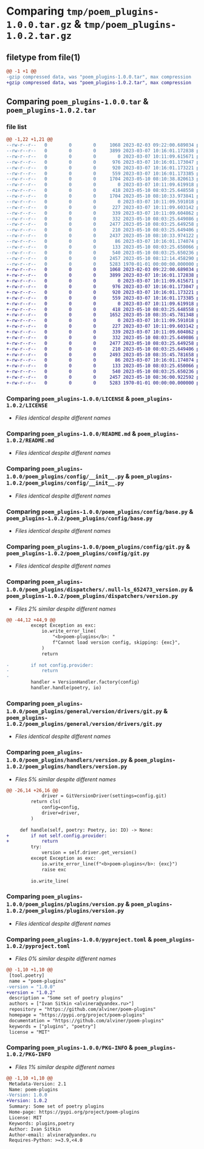 # Comparing `tmp/poem_plugins-1.0.0.tar.gz` & `tmp/poem_plugins-1.0.2.tar.gz`

## filetype from file(1)

```diff
@@ -1 +1 @@
-gzip compressed data, was "poem_plugins-1.0.0.tar", max compression
+gzip compressed data, was "poem_plugins-1.0.2.tar", max compression
```

## Comparing `poem_plugins-1.0.0.tar` & `poem_plugins-1.0.2.tar`

### file list

```diff
@@ -1,22 +1,21 @@
--rw-r--r--   0        0        0     1068 2023-02-03 09:22:00.689034 poem_plugins-1.0.0/LICENSE
--rw-r--r--   0        0        0     3899 2023-03-07 10:16:01.172838 poem_plugins-1.0.0/README.md
--rw-r--r--   0        0        0        0 2023-03-07 10:11:09.615671 poem_plugins-1.0.0/poem_plugins/__init__.py
--rw-r--r--   0        0        0      976 2023-03-07 10:16:01.173047 poem_plugins-1.0.0/poem_plugins/config/__init__.py
--rw-r--r--   0        0        0      920 2023-03-07 10:16:01.173221 poem_plugins-1.0.0/poem_plugins/config/base.py
--rw-r--r--   0        0        0      559 2023-03-07 10:16:01.173385 poem_plugins-1.0.0/poem_plugins/config/git.py
--rw-r--r--   0        0        0     1704 2023-05-10 08:10:38.820613 poem_plugins-1.0.0/poem_plugins/dispatchers/.null-ls_652473_version.py
--rw-r--r--   0        0        0        0 2023-03-07 10:11:09.619918 poem_plugins-1.0.0/poem_plugins/dispatchers/__init__.py
--rw-r--r--   0        0        0      418 2023-05-10 08:03:25.648558 poem_plugins-1.0.0/poem_plugins/dispatchers/base.py
--rw-r--r--   0        0        0     1704 2023-05-10 08:10:33.973841 poem_plugins-1.0.0/poem_plugins/dispatchers/version.py
--rw-r--r--   0        0        0        0 2023-03-07 10:11:09.591018 poem_plugins-1.0.0/poem_plugins/general/__init__.py
--rw-r--r--   0        0        0      227 2023-03-07 10:11:09.603142 poem_plugins-1.0.0/poem_plugins/general/strenum.py
--rw-r--r--   0        0        0      339 2023-03-07 10:11:09.604862 poem_plugins-1.0.0/poem_plugins/general/version/__init__.py
--rw-r--r--   0        0        0      332 2023-05-10 08:03:25.649086 poem_plugins-1.0.0/poem_plugins/general/version/drivers/__init__.py
--rw-r--r--   0        0        0     2477 2023-05-10 08:03:25.649258 poem_plugins-1.0.0/poem_plugins/general/version/drivers/git.py
--rw-r--r--   0        0        0      210 2023-05-10 08:03:25.649406 poem_plugins-1.0.0/poem_plugins/handlers/__init__.py
--rw-r--r--   0        0        0     2437 2023-05-10 08:10:33.974122 poem_plugins-1.0.0/poem_plugins/handlers/version.py
--rw-r--r--   0        0        0       86 2023-03-07 10:16:01.174074 poem_plugins-1.0.0/poem_plugins/plugins/__init__.py
--rw-r--r--   0        0        0      133 2023-05-10 08:03:25.650066 poem_plugins-1.0.0/poem_plugins/plugins/base.py
--rw-r--r--   0        0        0      540 2023-05-10 08:03:25.650236 poem_plugins-1.0.0/poem_plugins/plugins/version.py
--rw-r--r--   0        0        0     2457 2023-05-10 08:12:14.458290 poem_plugins-1.0.0/pyproject.toml
--rw-r--r--   0        0        0     5283 1970-01-01 00:00:00.000000 poem_plugins-1.0.0/PKG-INFO
+-rw-r--r--   0        0        0     1068 2023-02-03 09:22:00.689034 poem_plugins-1.0.2/LICENSE
+-rw-r--r--   0        0        0     3899 2023-03-07 10:16:01.172838 poem_plugins-1.0.2/README.md
+-rw-r--r--   0        0        0        0 2023-03-07 10:11:09.615671 poem_plugins-1.0.2/poem_plugins/__init__.py
+-rw-r--r--   0        0        0      976 2023-03-07 10:16:01.173047 poem_plugins-1.0.2/poem_plugins/config/__init__.py
+-rw-r--r--   0        0        0      920 2023-03-07 10:16:01.173221 poem_plugins-1.0.2/poem_plugins/config/base.py
+-rw-r--r--   0        0        0      559 2023-03-07 10:16:01.173385 poem_plugins-1.0.2/poem_plugins/config/git.py
+-rw-r--r--   0        0        0        0 2023-03-07 10:11:09.619918 poem_plugins-1.0.2/poem_plugins/dispatchers/__init__.py
+-rw-r--r--   0        0        0      418 2023-05-10 08:03:25.648558 poem_plugins-1.0.2/poem_plugins/dispatchers/base.py
+-rw-r--r--   0        0        0     1652 2023-05-10 08:35:45.781348 poem_plugins-1.0.2/poem_plugins/dispatchers/version.py
+-rw-r--r--   0        0        0        0 2023-03-07 10:11:09.591018 poem_plugins-1.0.2/poem_plugins/general/__init__.py
+-rw-r--r--   0        0        0      227 2023-03-07 10:11:09.603142 poem_plugins-1.0.2/poem_plugins/general/strenum.py
+-rw-r--r--   0        0        0      339 2023-03-07 10:11:09.604862 poem_plugins-1.0.2/poem_plugins/general/version/__init__.py
+-rw-r--r--   0        0        0      332 2023-05-10 08:03:25.649086 poem_plugins-1.0.2/poem_plugins/general/version/drivers/__init__.py
+-rw-r--r--   0        0        0     2477 2023-05-10 08:03:25.649258 poem_plugins-1.0.2/poem_plugins/general/version/drivers/git.py
+-rw-r--r--   0        0        0      210 2023-05-10 08:03:25.649406 poem_plugins-1.0.2/poem_plugins/handlers/__init__.py
+-rw-r--r--   0        0        0     2493 2023-05-10 08:35:45.781658 poem_plugins-1.0.2/poem_plugins/handlers/version.py
+-rw-r--r--   0        0        0       86 2023-03-07 10:16:01.174074 poem_plugins-1.0.2/poem_plugins/plugins/__init__.py
+-rw-r--r--   0        0        0      133 2023-05-10 08:03:25.650066 poem_plugins-1.0.2/poem_plugins/plugins/base.py
+-rw-r--r--   0        0        0      540 2023-05-10 08:03:25.650236 poem_plugins-1.0.2/poem_plugins/plugins/version.py
+-rw-r--r--   0        0        0     2457 2023-05-10 08:36:00.922592 poem_plugins-1.0.2/pyproject.toml
+-rw-r--r--   0        0        0     5283 1970-01-01 00:00:00.000000 poem_plugins-1.0.2/PKG-INFO
```

### Comparing `poem_plugins-1.0.0/LICENSE` & `poem_plugins-1.0.2/LICENSE`

 * *Files identical despite different names*

### Comparing `poem_plugins-1.0.0/README.md` & `poem_plugins-1.0.2/README.md`

 * *Files identical despite different names*

### Comparing `poem_plugins-1.0.0/poem_plugins/config/__init__.py` & `poem_plugins-1.0.2/poem_plugins/config/__init__.py`

 * *Files identical despite different names*

### Comparing `poem_plugins-1.0.0/poem_plugins/config/base.py` & `poem_plugins-1.0.2/poem_plugins/config/base.py`

 * *Files identical despite different names*

### Comparing `poem_plugins-1.0.0/poem_plugins/config/git.py` & `poem_plugins-1.0.2/poem_plugins/config/git.py`

 * *Files identical despite different names*

### Comparing `poem_plugins-1.0.0/poem_plugins/dispatchers/.null-ls_652473_version.py` & `poem_plugins-1.0.2/poem_plugins/dispatchers/version.py`

 * *Files 2% similar despite different names*

```diff
@@ -44,12 +44,9 @@
         except Exception as exc:
             io.write_error_line(
                 "<b>poem-plugins</b>: "
                 f"Cannot load version config, skipping: {exc}",
             )
             return
 
-        if not config.provider:
-            return
-
         handler = VersionHandler.factory(config)
         handler.handle(poetry, io)
```

### Comparing `poem_plugins-1.0.0/poem_plugins/general/version/drivers/git.py` & `poem_plugins-1.0.2/poem_plugins/general/version/drivers/git.py`

 * *Files identical despite different names*

### Comparing `poem_plugins-1.0.0/poem_plugins/handlers/version.py` & `poem_plugins-1.0.2/poem_plugins/handlers/version.py`

 * *Files 5% similar despite different names*

```diff
@@ -26,14 +26,16 @@
             driver = GitVersionDriver(settings=config.git)
         return cls(
             config=config,
             driver=driver,
         )
 
     def handle(self, poetry: Poetry, io: IO) -> None:
+        if not self.config.provider:
+            return
         try:
             version = self.driver.get_version()
         except Exception as exc:
             io.write_error_line(f"<b>poem-plugins</b>: {exc}")
             raise exc
 
         io.write_line(
```

### Comparing `poem_plugins-1.0.0/poem_plugins/plugins/version.py` & `poem_plugins-1.0.2/poem_plugins/plugins/version.py`

 * *Files identical despite different names*

### Comparing `poem_plugins-1.0.0/pyproject.toml` & `poem_plugins-1.0.2/pyproject.toml`

 * *Files 0% similar despite different names*

```diff
@@ -1,10 +1,10 @@
 [tool.poetry]
 name = "poem-plugins"
-version = "1.0.0"
+version = "1.0.2"
 description = "Some set of poetry plugins"
 authors = ["Ivan Sitkin <alvinera@yandex.ru>"]
 repository = "https://github.com/alviner/poem-plugins"
 homepage = "https://pypi.org/project/poem-plugins"
 documentation = "https://github.com/alviner/poem-plugins"
 keywords = ["plugins", "poetry"]
 license = "MIT"
```

### Comparing `poem_plugins-1.0.0/PKG-INFO` & `poem_plugins-1.0.2/PKG-INFO`

 * *Files 1% similar despite different names*

```diff
@@ -1,10 +1,10 @@
 Metadata-Version: 2.1
 Name: poem-plugins
-Version: 1.0.0
+Version: 1.0.2
 Summary: Some set of poetry plugins
 Home-page: https://pypi.org/project/poem-plugins
 License: MIT
 Keywords: plugins,poetry
 Author: Ivan Sitkin
 Author-email: alvinera@yandex.ru
 Requires-Python: >=3.9,<4.0
```

